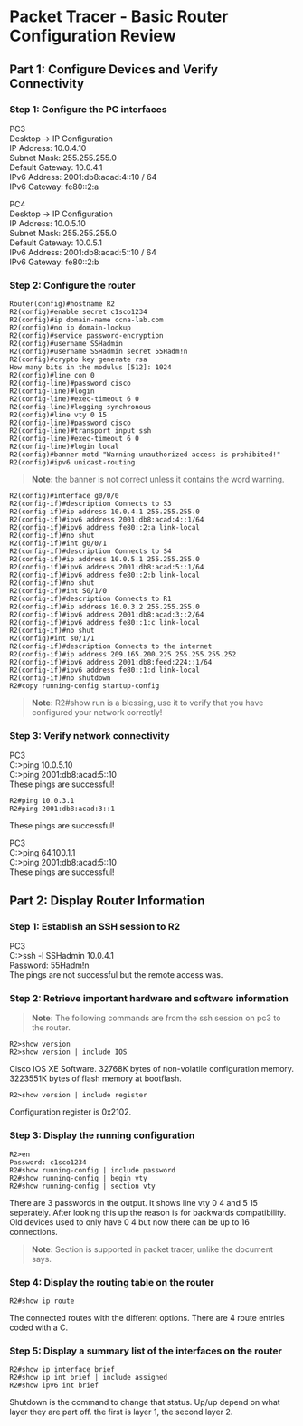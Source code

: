 # Packet Tracer - Basic Router Configuration Review

## Part 1: Configure Devices and Verify Connectivity

### Step 1: Configure the PC interfaces

PC3  
Desktop -> IP Configuration  
IP Address: 10.0.4.10  
Subnet Mask: 255.255.255.0  
Default Gateway: 10.0.4.1  
IPv6 Address: 2001:db8:acad:4::10 / 64  
IPv6 Gateway: fe80::2:a

PC4  
Desktop -> IP Configuration  
IP Address: 10.0.5.10  
Subnet Mask: 255.255.255.0  
Default Gateway: 10.0.5.1  
IPv6 Address: 2001:db8:acad:5::10 / 64  
IPv6 Gateway: fe80::2:b  

### Step 2: Configure the router

```Packet tracer
Router(config)#hostname R2
R2(config)#enable secret c1sco1234
R2(config)#ip domain-name ccna-lab.com
R2(config)#no ip domain-lookup
R2(config)#service password-encryption
R2(config)#username SSHadmin
R2(config)#username SSHadmin secret 55Hadm!n
R2(config)#crypto key generate rsa
How many bits in the modulus [512]: 1024
R2(config)#line con 0
R2(config-line)#password cisco
R2(config-line)#login
R2(config-line)#exec-timeout 6 0
R2(config-line)#logging synchronous
R2(config)#line vty 0 15
R2(config-line)#password cisco
R2(config-line)#transport input ssh
R2(config-line)#exec-timeout 6 0
R2(config-line)#login local
R2(config)#banner motd "Warning unauthorized access is prohibited!"
R2(config)#ipv6 unicast-routing
```

>**Note:** the banner is not correct unless it contains the word warning.

```Packet tracer
R2(config)#interface g0/0/0
R2(config-if)#description Connects to S3
R2(config-if)#ip address 10.0.4.1 255.255.255.0
R2(config-if)#ipv6 address 2001:db8:acad:4::1/64
R2(config-if)#ipv6 address fe80::2:a link-local
R2(config-if)#no shut
R2(config-if)#int g0/0/1
R2(config-if)#description Connects to S4
R2(config-if)#ip address 10.0.5.1 255.255.255.0
R2(config-if)#ipv6 address 2001:db8:acad:5::1/64
R2(config-if)#ipv6 address fe80::2:b link-local
R2(config-if)#no shut
R2(config-if)#int S0/1/0
R2(config-if)#description Connects to R1
R2(config-if)#ip address 10.0.3.2 255.255.255.0
R2(config-if)#ipv6 address 2001:db8:acad:3::2/64
R2(config-if)#ipv6 address fe80::1:c link-local
R2(config-if)#no shut
R2(config)#int s0/1/1
R2(config-if)#description Connects to the internet
R2(config-if)#ip address 209.165.200.225 255.255.255.252
R2(config-if)#ipv6 address 2001:db8:feed:224::1/64
R2(config-if)#ipv6 address fe80::1:d link-local
R2(config-if)#no shutdown
R2#copy running-config startup-config
```

>**Note:** R2#show run is a blessing, use it to verify that you have configured your network correctly!

### Step 3: Verify network connectivity

PC3  
C:\>ping 10.0.5.10  
C:\>ping 2001:db8:acad:5::10  
These pings are successful!

```Packet tracer
R2#ping 10.0.3.1
R2#ping 2001:db8:acad:3::1
```

These pings are successful!

PC3  
C:\>ping 64.100.1.1  
C:\>ping 2001:db8:acad:5::10  
These pings are successful!  

## Part 2: Display Router Information

### Step 1: Establish an SSH session to R2

PC3  
C:\>ssh -l SSHadmin 10.0.4.1  
Password: 55Hadm!n  
The pings are not successful but the remote access was.

### Step 2: Retrieve important hardware and software information

>**Note:** The following commands are from the ssh session on pc3 to the router.

```Packet tracer
R2>show version
R2>show version | include IOS
```

Cisco IOS XE Software. 32768K bytes of non-volatile configuration memory. 3223551K bytes of flash memory at bootflash.

```Packet tracer
R2>show version | include register
```

Configuration register is 0x2102.

### Step 3: Display the running configuration

```Packet tracer
R2>en
Password: c1sco1234
R2#show running-config | include password
R2#show running-config | begin vty
R2#show running-config | section vty
```

There are 3 passwords in the output. It shows line vty 0 4 and 5 15 seperately. After looking this up the reason is for backwards compatibility. Old devices used to only have 0 4 but now there can be up to 16 connections.

>**Note:** Section is supported in packet tracer, unlike the document says.

### Step 4: Display the routing table on the router

```Packet tracer
R2#show ip route
```

The connected routes with the different options. There are 4 route entries coded with a C.

### Step 5: Display a summary list of the interfaces on the router

```Packet tracer
R2#show ip interface brief
R2#show ip int brief | include assigned
R2#show ipv6 int brief
```

Shutdown is the command to change that status. Up/up depend on what layer they are part off. the first is layer 1, the second layer 2.
